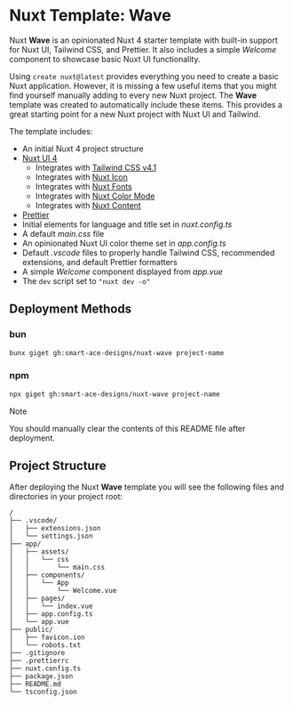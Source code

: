 # Nuxt Template: Wave
Nuxt **Wave** is an opinionated Nuxt 4 starter template with built-in support for Nuxt UI, Tailwind CSS, and Prettier. It also includes a simple _Welcome_ component to showcase basic Nuxt UI functionality.

Using `create nuxt@latest` provides everything you need to create a basic Nuxt application. However, it is missing a few useful items that you might find yourself manually adding to every new Nuxt project. The **Wave** template was created to automatically include these items. This provides a great starting point for a new Nuxt project with Nuxt UI and Tailwind.

The template includes:
- An initial Nuxt 4 project structure
- [Nuxt UI 4](https://ui.nuxt.com)
  - Integrates with [Tailwind CSS v4.1](https://tailwindcss.com/)
  - Integrates with [Nuxt Icon](https://nuxt.com/modules/icon)
  - Integrates with [Nuxt Fonts](https://nuxt.com/modules/fonts)
  - Integrates with [Nuxt Color Mode](https://nuxt.com/modules/color-mode)
  - Integrates with [Nuxt Content](https://nuxt.com/modules/content)
- [Prettier](https://prettier.io/)
- Initial <head> elements for language and title set in _nuxt.config.ts_
- A default _main.css_ file
- An opinionated Nuxt UI color theme set in _app.config.ts_
- Default _.vscode_ files to properly handle Tailwind CSS, recommended extensions, and default Prettier formatters
- A simple _Welcome_ component displayed from _app.vue_
- The `dev` script set to `"nuxt dev -o"`

## Deployment Methods
### bun
```sh
bunx giget gh:smart-ace-designs/nuxt-wave project-name
```
### npm
```sh
npx giget gh:smart-ace-designs/nuxt-wave project-name
```

> [!Note]
> You should manually clear the contents of this README file after deployment.

## Project Structure
After deploying the Nuxt **Wave** template you will see the following files and directories in your project root:

```text
/
├── .vscode/
│   ├── extensions.json
│   └── settings.json
├── app/
│   ├── assets/
│   │   └── css
│   │       └── main.css
│   ├── components/
│   │   └── App
│   │       └── Welcome.vue
│   ├── pages/
│   │   └── index.vue
│   ├── app.config.ts
│   └── app.vue
├── public/
│   ├── favicon.ion
│   └── robots.txt
├── .gitignore
├── .prettierrc
├── nuxt.config.ts
├── package.json
├── README.md
└── tsconfig.json
```



